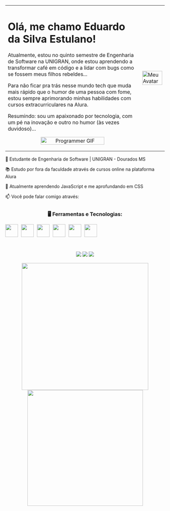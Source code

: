 <table>
  <tr>
    <td>
      <h1>Olá, me chamo Eduardo da Silva Estulano!</h1>
      <p>Atualmente, estou no quinto semestre de Engenharia de Software na UNIGRAN, onde estou aprendendo a transformar café em código e a lidar com bugs como se fossem meus filhos rebeldes...</p>
      <p>Para não ficar pra trás nesse mundo tech que muda mais rápido que o humor de uma pessoa com fome, estou sempre aprimorando minhas habilidades com cursos extracurriculares na Alura.</p>
      <p>Resumindo: sou um apaixonado por tecnologia, com um pé na inovação e outro no humor (às vezes duvidoso)...
      <div align="center">
  <img src="https://media1.tenor.com/m/NOYF3f82b_gAAAAd/programmer.gif" alt="Programmer GIF" width="70%">
</div>
</p>
    </td>
    <td>
      <img src="https://i.imgur.com/8C9KLdf.png" alt="Meu Avatar" width="100%">
    </td>
  </tr>
</table>

 🚀 Estudante de Engenharia de Software | UNIGRAN - Dourados MS

 📚 Estudo por fora da faculdade através de cursos online na plataforma Alura
 
 🌱 Atualmente aprendendo JavaScript e me aprofundando em CSS

 📫 Você pode falar comigo através:

<h2></h2>
<div align="center">
<h3>🖥️ Ferramentas e Tecnologias:</h3>
  <div style="display: flex; gap: 10px;">
    <img src="https://cdn.jsdelivr.net/gh/devicons/devicon@latest/icons/javascript/javascript-original.svg" width="40" height="40"/> 
    <img src="https://cdn.jsdelivr.net/gh/devicons/devicon@latest/icons/cplusplus/cplusplus-original.svg" width="40" height="40"/> 
    <img src="https://cdn.jsdelivr.net/gh/devicons/devicon@latest/icons/css3/css3-original.svg" width="40" height="40"/> 
    <img src="https://cdn.jsdelivr.net/gh/devicons/devicon@latest/icons/html5/html5-original.svg" width="40" height="40"/> 
    <img src="https://cdn.jsdelivr.net/gh/devicons/devicon@latest/icons/git/git-original.svg" width="40" height="40"/>
    <img src="https://cdn.jsdelivr.net/gh/devicons/devicon@latest/icons/github/github-original.svg" width="40" height="40"/> 
  </div>
</div>

 ##
<br>
<div align="center">
<a href="https://www.linkedin.com/in/eduardo-da-silva-estulano-447ba02b1/"><img loading="lazy" src="https://img.shields.io/badge/-LinkedIn-%230077B5?style=for-the-badge&logo=linkedin&logoColor=white" target="_blank"></a>   
<a href="https://www.instagram.com/du.estulano/"><img loading="lazy" src="https://img.shields.io/badge/-Instagram-%23E4405F?style=for-the-badge&logo=instagram&logoColor=white" target="_blank"></a>
<a href="mailto:eduardo.estulano46@gmail.com"><img loading="lazy" src="https://img.shields.io/badge/Gmail-D14836?style=for-the-badge&logo=gmail&logoColor=white" target="_blank"></a>
</div>
<br>
<div align="center">
  <a href="https://github.com/Eduardox64">
    <img loading="lazy" width="400" src="https://github-readme-stats.vercel.app/api/top-langs/?username=Eduardox64&layout=compact&langs_count=7&theme=dracula"/>
    <img loading="lazy" width="365" src="https://github-readme-stats.vercel.app/api?username=Eduardox64&show_icons=true&theme=dracula&include_all_commits=true&count_private=true"/>
  </a>
</div>
